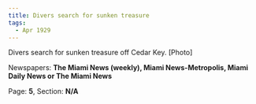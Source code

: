 ```yaml
---  
title: Divers search for sunken treasure  
tags:  
  - Apr 1929  
---  
```

  
Divers search for sunken treasure off Cedar Key. [Photo]  
  
Newspapers: **The Miami News (weekly), Miami News-Metropolis, Miami Daily News or The Miami News**  
  
Page: **5**, Section: **N/A** 
